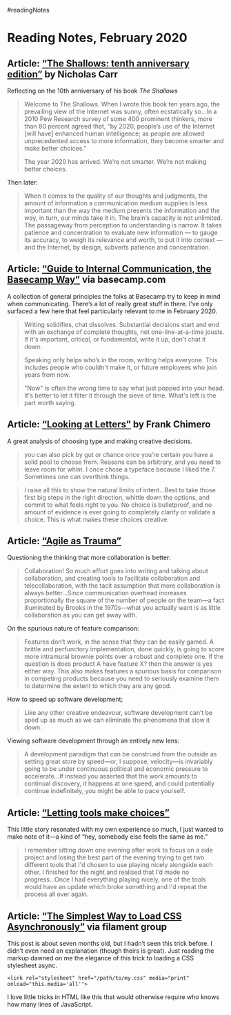 #readingNotes

# Reading Notes, February 2020

## Article: [“The Shallows: tenth anniversary edition”](http://www.roughtype.com/?p=8755) by Nicholas Carr

Reflecting on the 10th anniversary of his book *The Shallows*

> Welcome to The Shallows. When I wrote this book ten years ago, the prevailing view of the Internet was sunny, often ecstatically so...In a 2010 Pew Research survey of some 400 prominent thinkers, more than 80 percent agreed that, “by 2020, people’s use of the Internet [will have] enhanced human intelligence; as people are allowed unprecedented access to more information, they become smarter and make better choices.”
>
> The year 2020 has arrived. We’re not smarter. We’re not making better choices.

Then later:

> When it comes to the quality of our thoughts and judgments, the amount of information a communication medium supplies is less important than the way the medium presents the information and the way, in turn, our minds take it in. The brain’s capacity is not unlimited. The passageway from perception to understanding is narrow. It takes patience and concentration to evaluate new information — to gauge its accuracy, to weigh its relevance and worth, to put it into context — and the Internet, by design, subverts patience and concentration.

## Article: [“Guide to Internal Communication, the Basecamp Way”](https://basecamp.com/guides/how-we-communicate) via basecamp.com

A collection of general principles the folks at Basecamp try to keep in mind when communicating. There’s a lot of really great stuff in there. I’ve only surfaced a few here that feel particularly relevant to me in February 2020.

> Writing solidifies, chat dissolves. Substantial decisions start and end with an exchange of complete thoughts, not one-line-at-a-time jousts. If it's important, critical, or fundamental, write it up, don't chat it down.
>
> Speaking only helps who’s in the room, writing helps everyone. This includes people who couldn't make it, or future employees who join years from now.
> 
> "Now" is often the wrong time to say what just popped into your head. It's better to let it filter it through the sieve of time. What's left is the part worth saying.


## Article: [“Looking at Letters”](https://www.frankchimero.com/blog/2020/looking-at-letters/) by Frank Chimero

A great analysis of choosing type and making creative decisions. 

> you can also pick by gut or chance once you’re certain you have a solid pool to choose from. Reasons can be arbitrary, and you need to leave room for whim. I once chose a typeface because I liked the 7. Sometimes one can overthink things.

> I raise all this to show the natural limits of intent...Best to take those first big steps in the right direction, whittle down the options, and commit to what feels right to you. No choice is bulletproof, and no amount of evidence is ever going to completely clarify or validate a choice. This is what makes these choices creative.

## Article: [“Agile as Trauma”](https://doriantaylor.com/agile-as-trauma)

Questioning the thinking that more collaboration is better:

> Collaboration! So much effort goes into writing and talking about collaboration, and creating tools to facilitate collaboration and telecollaboration, with the tacit assumption that more collaboration is always better...Since communication overhead increases proportionally the square of the number of people on the team—a fact illuminated by Brooks in the 1970s—what you actually want is as little collaboration as you can get away with.

On the spurious nature of feature comparison:

> Features don’t work, in the sense that they can be easily gamed. A brittle and perfunctory implementation, done quickly, is going to score more intramural brownie points over a robust and complete one. If the question is does product A have feature X? then the answer is yes either way. This also makes features a spurious basis for comparison in competing products because you need to seriously examine them to determine the extent to which they are any good.

How to speed up software development;

> Like any other creative endeavour, software development can’t be sped up as much as we can eliminate the phenomena that slow it down. 

Viewing software development through an entirely new lens:

> A development paradigm that can be construed from the outside as setting great store by speed—or, I suppose, velocity—is invariably going to be under continuous political and economic pressure to accelerate...If instead you asserted that the work amounts to continual discovery, it happens at one speed, and could potentially continue indefinitely, you might be able to pace yourself.

## Article: [“Letting tools make choices”](https://www.jackfranklin.co.uk/blog/letting-tools-make-choices/)

This little story resonated with my own experience so much, I just wanted to make note of it—a kind of “hey, somebody else feels the same as me.”

> I remember sitting down one evening after work to focus on a side project and losing the best part of the evening trying to get two different tools that I'd chosen to use playing nicely alongside each other. I finished for the night and realised that I'd made no progress...Once I had everything playing nicely, one of the tools would have an update which broke something and I'd repeat the process all over again.

## Article: [“The Simplest Way to Load CSS Asynchronously”](https://www.filamentgroup.com/lab/load-css-simpler/) via filament group

This post is about seven months old, but I hadn’t seen this trick before. I didn’t even need an explanation (though theirs is great). Just reading the markup dawned on me the elegance of this trick to loading a CSS stylesheet async.

`<link rel="stylesheet" href="/path/to/my.css" media="print" onload="this.media='all'">`

I love little tricks in HTML like this that would otherwise require who knows how many lines of JavaScript.
